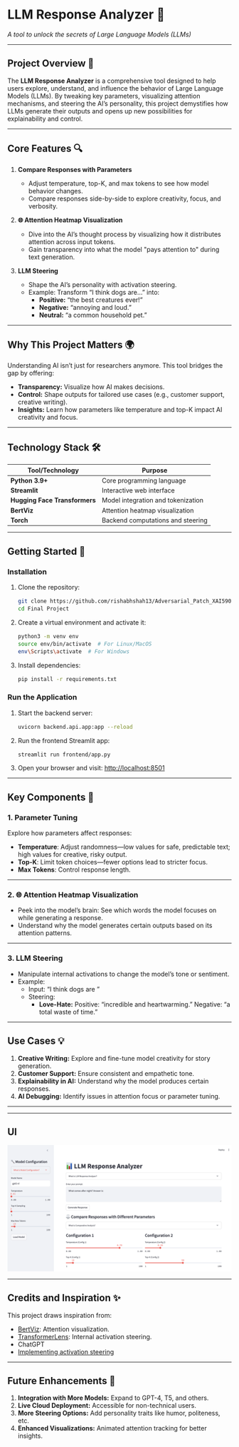 # **LLM Response Analyzer** 🚀  
*A tool to unlock the secrets of Large Language Models (LLMs)*  

---

## **Project Overview** 🌟  
The **LLM Response Analyzer** is a comprehensive tool designed to help users explore, understand, and influence the behavior of Large Language Models (LLMs). By tweaking key parameters, visualizing attention mechanisms, and steering the AI’s personality, this project demystifies how LLMs generate their outputs and opens up new possibilities for explainability and control.

---

## **Core Features** 🔍  

1. **Compare Responses with Parameters**  
   - Adjust temperature, top-K, and max tokens to see how model behavior changes.  
   - Compare responses side-by-side to explore creativity, focus, and verbosity.  

2. **🌐 Attention Heatmap Visualization**  
   - Dive into the AI’s thought process by visualizing how it distributes attention across input tokens.  
   - Gain transparency into what the model "pays attention to" during text generation.  

3. **LLM Steering**  
   - Shape the AI’s personality with activation steering.  
   - Example: Transform “I think dogs are…” into:  
     - **Positive:** “the best creatures ever!”  
     - **Negative:** “annoying and loud.”  
     - **Neutral:** “a common household pet.”  

---

## **Why This Project Matters** 🌍  

Understanding AI isn’t just for researchers anymore. This tool bridges the gap by offering:  
- **Transparency:** Visualize how AI makes decisions.  
- **Control:** Shape outputs for tailored use cases (e.g., customer support, creative writing).  
- **Insights:** Learn how parameters like temperature and top-K impact AI creativity and focus.  

---

## **Technology Stack** 🛠️  

| Tool/Technology          | Purpose                           |  
|---------------------------|-----------------------------------|  
| **Python 3.9+**           | Core programming language         |  
| **Streamlit**             | Interactive web interface         |  
| **Hugging Face Transformers** | Model integration and tokenization |  
| **BertViz**               | Attention heatmap visualization   |  
| **Torch**                 | Backend computations and steering |  

---

## **Getting Started** 🚦  

### **Installation**  
1. Clone the repository:  
   ```bash
   git clone https://github.com/rishabhshah13/Adversarial_Patch_XAI590.git
   cd Final Project
   ```  
2. Create a virtual environment and activate it:  
   ```bash
   python3 -m venv env  
   source env/bin/activate  # For Linux/MacOS  
   env\Scripts\activate  # For Windows  
   ```  
3. Install dependencies:  
   ```bash
   pip install -r requirements.txt  
   ```  

### **Run the Application**  
1. Start the backend server:  
   ```bash
   uvicorn backend.api.app:app --reload  
   ```  
2. Run the frontend Streamlit app:  
   ```bash
   streamlit run frontend/app.py  
   ```  

3. Open your browser and visit: [http://localhost:8501](http://localhost:8501)  

---

## **Key Components** 🧩  

### **1. Parameter Tuning**  
Explore how parameters affect responses:  
- **Temperature**: Adjust randomness—low values for safe, predictable text; high values for creative, risky output.  
- **Top-K**: Limit token choices—fewer options lead to stricter focus.  
- **Max Tokens**: Control response length.  

---

### **2. 🌐 Attention Heatmap Visualization**  
- Peek into the model’s brain: See which words the model focuses on while generating a response.  
- Understand why the model generates certain outputs based on its attention patterns.  

---

### **3. LLM Steering**  
- Manipulate internal activations to change the model’s tone or sentiment.  
- Example:  
  - Input: “I think dogs are ”  
  - Steering:  
    - **Love-Hate:** Positive: “incredible and heartwarming.” Negative: “a total waste of time.”  

---

## **Use Cases** 💡  
1. **Creative Writing:** Explore and fine-tune model creativity for story generation.  
2. **Customer Support:** Ensure consistent and empathetic tone.  
3. **Explainability in AI:** Understand why the model produces certain responses.  
4. **AI Debugging:** Identify issues in attention focus or parameter tuning.  

---

---

## **UI** 
![screenshot](Working_Screenshot.jpeg)

---


## **Credits and Inspiration** ✨  
This project draws inspiration from:  
- [BertViz](https://github.com/jessevig/bertviz): Attention visualization.  
- [TransformerLens](https://github.com/AlignmentResearch/TransformerLens): Internal activation steering.  
- ChatGPT
- [Implementing activation steering](https://www.lesswrong.com/posts/ndyngghzFY388Dnew/implementing-activation-steering#fn0j9pmu8ahchs)
---

## **Future Enhancements** 🚀  
1. **Integration with More Models:** Expand to GPT-4, T5, and others.  
2. **Live Cloud Deployment:** Accessible for non-technical users.  
3. **More Steering Options:** Add personality traits like humor, politeness, etc.  
4. **Enhanced Visualizations:** Animated attention tracking for better insights.  


